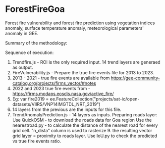 # ForestFireGoa
Forest fire vulnerability and forest fire prediction using vegetation indices anomaly, surface temperature anomaly, meteorological parameters' anomaly in GEE.

Summary of the methodology:



Sequence of execution:

1. Trendfire.js - ROI is the only required input. 14 trend layers are generaed as output.
2. FireVulnerability.js - Prepare the true fire events file for 2013 to 2023.
3. 2013 - 2021 - true fire events are available from https://gee-community-catalog.org/projects/firms_vector/#notes
4. 2022 and 2023 true fire events from - https://firms.modaps.eosdis.nasa.gov/active_fire/
5. Eg: var fire2019 = ee.FeatureCollection("projects/sat-io/open-datasets/VIIRS/VNP14IMGTDL_NRT_2019")
6. 14 layers from the previous are the inputs for this file.
7. TrendAnomalyPrediction.js - 14 layers as inputs.
Preparing roads layer: Use QuickOSM - to download the roads data for Goa region Use the nearestroad.py - to calculate the distance of the nearest road for every grid cell. "n_dista" column is used to rasterize 9. the resulting vector grid layer = proximity to roads layer. Use IoU.py to check the predicted vs true fire events ratio.
